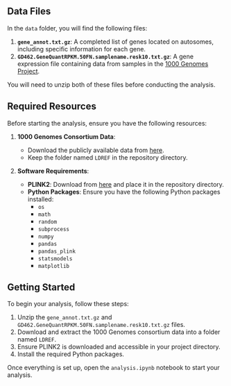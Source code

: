 
## Data Files

In the `data` folder, you will find the following files:

1. **`gene_annot.txt.gz`**: A completed list of genes located on autosomes, including specific information for each gene.
2. **`GD462.GeneQuantRPKM.50FN.samplename.resk10.txt.gz`**: A gene expression file containing data from samples in the [1000 Genomes Project](https://www.internationalgenome.org/).

You will need to unzip both of these files before conducting the analysis.

## Required Resources

Before starting the analysis, ensure you have the following resources:

1. **1000 Genomes Consortium Data**:
   - Download the publicly available data from [here](https://data.broadinstitute.org/alkesgroup/FUSION/LDREF.tar.bz2).
   - Keep the folder named `LDREF` in the repository directory.

2. **Software Requirements**:
   - **PLINK2**: Download from [here](https://www.cog-genomics.org/plink/2.0/) and place it in the repository directory.
   - **Python Packages**: Ensure you have the following Python packages installed:
     - `os`
     - `math`
     - `random`
     - `subprocess`
     - `numpy`
     - `pandas`
     - `pandas_plink`
     - `statsmodels`
     - `matplotlib`

## Getting Started

To begin your analysis, follow these steps:

1. Unzip the `gene_annot.txt.gz` and `GD462.GeneQuantRPKM.50FN.samplename.resk10.txt.gz` files.
2. Download and extract the 1000 Genomes consortium data into a folder named `LDREF`.
3. Ensure PLINK2 is downloaded and accessible in your project directory.
4. Install the required Python packages.

Once everything is set up, open the `analysis.ipynb` notebook to start your analysis.
